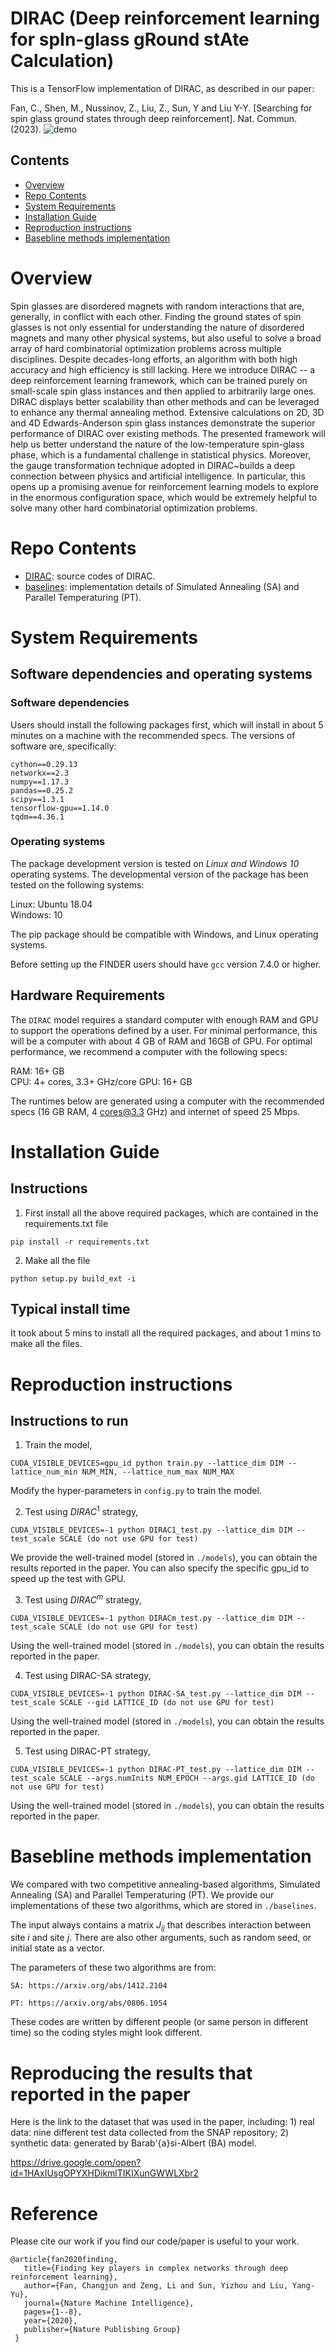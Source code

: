 # DIRAC (Deep reinforcement learning for spIn-glass gRound stAte Calculation)

This is a TensorFlow implementation of DIRAC, as described in our paper:

Fan, C., Shen, M., Nussinov, Z., Liu, Z., Sun, Y and Liu Y-Y. [Searching for spin glass ground states through deep reinforcement]. Nat. Commun. (2023). ![demo](https://github.com/FFrankyy/DIRAC/blob/main/Paper/Featured_Image_NC.png)

## Contents

- [Overview](#overview)
- [Repo Contents](#repo-contents)
- [System Requirements](#system-requirements)
- [Installation Guide](#installation-guide)
- [Reproduction instructions](#reproduction-instructions)
- [Basebline methods implementation](#basebline-methods-implementation)

# Overview

Spin glasses are disordered magnets with random interactions that are, generally, in conflict with each other. Finding the ground states of spin glasses is not only essential for understanding the nature of disordered magnets and many other physical systems, but also useful to solve a broad array of hard combinatorial optimization problems across multiple disciplines. Despite decades-long efforts, an algorithm with both high accuracy and high efficiency is still lacking. Here we introduce DIRAC -- a deep reinforcement learning framework, which can be trained purely on small-scale spin glass instances and then applied to arbitrarily large ones. DIRAC displays better scalability than other methods and can be leveraged to enhance any thermal annealing method. Extensive calculations on 2D, 3D and 4D Edwards-Anderson spin glass instances demonstrate the superior performance of DIRAC over existing methods. The presented framework will help us better understand the nature of the low-temperature spin-glass phase, which is a fundamental challenge in statistical physics. Moreover, the gauge transformation technique adopted in DIRAC~builds a deep connection between physics and artificial intelligence. In particular, this opens up a promising avenue for reinforcement learning models to explore in the enormous configuration space, which would be extremely helpful to solve many other hard combinatorial optimization problems.

# Repo Contents

- [DIRAC](./DIRAC): source codes of DIRAC.
- [baselines](./baselines): implementation details of Simulated Annealing (SA) and Parallel Temperaturing (PT).


# System Requirements

## Software dependencies and operating systems

### Software dependencies

Users should install the following packages first, which will install in about 5 minutes on a machine with the recommended specs. The versions of software are, specifically:
```
cython==0.29.13 
networkx==2.3 
numpy==1.17.3 
pandas==0.25.2 
scipy==1.3.1 
tensorflow-gpu==1.14.0 
tqdm==4.36.1
```

### Operating systems
The package development version is tested on *Linux and Windows 10* operating systems. The developmental version of the package has been tested on the following systems:

Linux: Ubuntu 18.04  
Windows: 10

The pip package should be compatible with Windows, and Linux operating systems.

Before setting up the FINDER users should have `gcc` version 7.4.0 or higher.

## Hardware Requirements
The `DIRAC` model requires a standard computer with enough RAM and GPU to support the operations defined by a user. For minimal performance, this will be a computer with about 4 GB of RAM and 16GB of GPU. For optimal performance, we recommend a computer with the following specs:

RAM: 16+ GB  
CPU: 4+ cores, 3.3+ GHz/core
GPU: 16+ GB

The runtimes below are generated using a computer with the recommended specs (16 GB RAM, 4 cores@3.3 GHz) and internet of speed 25 Mbps.


# Installation Guide

## Instructions
1. First install all the above required packages, which are contained in the requirements.txt file
```
pip install -r requirements.txt
```
2. Make all the file
```
python setup.py build_ext -i
```

## Typical install time
It took about 5 mins to install all the required packages, and about 1 mins to make all the files.

# Reproduction instructions

## Instructions to run
1. Train the model, 
```
CUDA_VISIBLE_DEVICES=gpu_id python train.py --lattice_dim DIM --lattice_num_min NUM_MIN, --lattice_num_max NUM_MAX
```
Modify the hyper-parameters in `config.py` to train the model.

2. Test using $DIRAC^1$ strategy,
```
CUDA_VISIBLE_DEVICES=-1 python DIRAC1_test.py --lattice_dim DIM --test_scale SCALE (do not use GPU for test)
```
We provide the well-trained model (stored in `./models`), you can obtain the results reported in the paper. You can also specify the specific gpu_id to speed up the test with GPU.

3. Test using $DIRAC^m$ strategy,
```
CUDA_VISIBLE_DEVICES=-1 python DIRACm_test.py --lattice_dim DIM --test_scale SCALE (do not use GPU for test)
```
Using the well-trained model (stored in `./models`), you can obtain the results reported in the paper.

4. Test using DIRAC-SA strategy,
```
CUDA_VISIBLE_DEVICES=-1 python DIRAC-SA_test.py --lattice_dim DIM --test_scale SCALE --gid LATTICE_ID (do not use GPU for test)
```
Using the well-trained model (stored in `./models`), you can obtain the results reported in the paper.

5. Test using DIRAC-PT strategy,
```
CUDA_VISIBLE_DEVICES=-1 python DIRAC-PT_test.py --lattice_dim DIM --test_scale SCALE --args.numInits NUM_EPOCH --args.gid LATTICE_ID (do not use GPU for test)
```
Using the well-trained model (stored in `./models`), you can obtain the results reported in the paper.


# Basebline methods implementation
We compared with two competitive annealing-based algorithms, Simulated Annealing (SA) and Parallel Temperaturing (PT). We provide our implementations of these two algorithms, which are stored in `./baselines`.

The input always contains a matrix $J_{ij}$ that describes interaction between site $i$ and site $j$. There are also other arguments, such as random seed, or initial state as a vector.

The parameters of these two algorithms are from:

    SA: https://arxiv.org/abs/1412.2104
    
    PT: https://arxiv.org/abs/0806.1054
    
These codes are written by different people (or same person in different time) so the coding styles might look different.

# Reproducing the results that reported in the paper

Here is the link to the dataset that was used in the paper, including: 1) real data: nine different test data collected from the SNAP repository; 2) synthetic data: generated by Barab\'{a}si-Albert (BA) model.

https://drive.google.com/open?id=1HAxIUsgOPYXHDikmlTIKIXunGWWLXbr2

# Reference

Please cite our work if you find our code/paper is useful to your work. 

    @article{fan2020finding,
       title={Finding key players in complex networks through deep reinforcement learning},
       author={Fan, Changjun and Zeng, Li and Sun, Yizhou and Liu, Yang-Yu},
       journal={Nature Machine Intelligence},
       pages={1--8},
       year={2020},
       publisher={Nature Publishing Group}
     }
